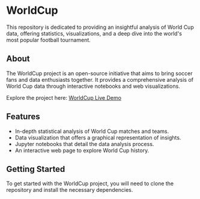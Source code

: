 # WorldCup 

This repository is dedicated to providing an insightful analysis of World Cup data, offering statistics, visualizations, and a deep dive into the world's most popular football tournament.

## About

The WorldCup project is an open-source initiative that aims to bring soccer fans and data enthusiasts together. It provides a comprehensive analysis of World Cup data through interactive notebooks and web visualizations.

Explore the project here: [WorldCup Live Demo](https://kareemalkoul.github.io/WorldCup/)

## Features

- In-depth statistical analysis of World Cup matches and teams.
- Data visualization that offers a graphical representation of insights.
- Jupyter notebooks that detail the data analysis process.
- An interactive web page to explore World Cup history.

## Getting Started

To get started with the WorldCup project, you will need to clone the repository and install the necessary dependencies.

